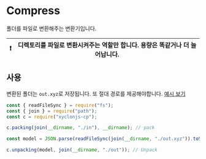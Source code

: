 # Compress

폴더를 파일로 변환해주는 변환기입니다.

| ❗  | 디렉토리를 파일로 변환시켜주는 역할만 합니다. 용량은 똑같거나 더 늘어납니다. |
| --- | ---------------------------------------------------------------------------- |

## 사용

변환된 폴더는 `out.xyz`로 저장됩니다. 또 절대 경로를 제공해야합니다. [예시 보기](https://github.com/ten-humans/compress/tree/main/test)

```js
const { readFileSync } = require("fs");
const { join } = require("path");
const c = require("xyclonjs-cp");

c.packing(join(__dirname, "./in"), __dirname); // pack

const model = JSON.parse(readFileSync(join(__dirname, "./out.xyz")).toString());

c.unpacking(model, join(__dirname, "./out")); // Unpack
```
